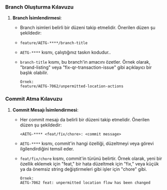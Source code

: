 
### Branch Oluşturma Kılavuzu

1.  **Branch İsimlendirmesi**:
    
    -   Branch isimleri belirli bir düzeni takip etmelidir. Önerilen düzen şu şekildedir:
    -      
        `` feature/AETG-****/branch-title `` 
        
    -   `AETG-****` kısmı, çalıştığınız taskın kodudur..
    -   `branch-title` kısmı, bu branch'in amacını özetler. Örnek olarak, "brand-listing" veya "fix-qr-transaction-issue" gibi açıklayıcı bir başlık olabilir.
    
		    Örnek:
            feature/AETG-7062/unpermitted-location-actions

### Commit Atma Kılavuzu

1.  **Commit Mesajı İsimlendirmesi**:
    
    -   Her commit mesajı da belirli bir düzeni takip etmelidir. Önerilen düzen şu şekildedir:
        
        `` <AETG-**** <feat/fix/chore>: <commit message> ``
        
    -   `AETG-****` kısmı, commit'in hangi özelliği, düzeltmeyi veya görevi ilgilendirdiğini temsil eder.
    -   `feat/fix/chore` kısmı, commit'in türünü belirtir. Örnek olarak, yeni bir özellik eklemek için "feat," bir hata düzeltmek için "fix," veya küçük ya da önemsiz string değiştirmeleri gibi işler için "chore" gibi.
    
		    Örnek:
            AETG-7062 feat: unpermitted location flow has been changed
